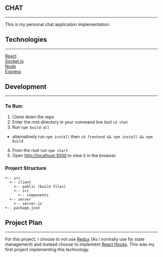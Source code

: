 ## CHAT
---

This is my personal chat application implementation.


## Technologies
---

[React](https://reactjs.org/) <br/>
[Socket.io](https://socket.io/) <br/>
[Node](https://nodejs.org/en/) <br/>
[Express](https://expressjs.com/) <br/>


## Development
---

### To Run:
1. Clone down the repo
2. Enter the root directory in your command line tool `cd chat`
3. Run `npm build-all`
  * alternatively run `npm install` then `cd frontend && npm install && npm build`
4. From the root run `npm start`
5. Open [http://localhost:3000](http://localhost:3000) to view it in the browser.


### Project Structure
```
+-- src
  +-- client
    +-- public (build files)
    +-- src
      +-- components
  +-- server
    +-- server.js
+-- package.json
```


## Project Plan
---
For this project, I choose to not use [Redux](https://redux.js.org/) (As I normally use for state management) and instead choose to implement [React Hooks](https://reactjs.org/docs/hooks-reference.html). This was my first project implementing this technology.
